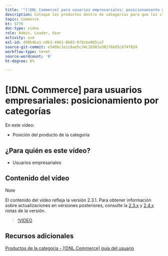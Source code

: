 ```yaml
---
title: '"[!DNL Commerce] para usuarios empresariales: posicionamiento de categoría"'
description: Coloque los productos dentro de categorías para que los clientes vean los productos en la parte superior que desea que vean.
topic: Commerce
kt: 5776
doc-type: video
role: Admin, Leader, User
activity: use
exl-id: 499b4ba1-c0b3-4961-8b03-6f8cbe965ca7
source-git-commit: e540bc1e1c8ae5c34c16503a381f6bd5c674f824
workflow-type: tm+mt
source-wordcount: '0'
ht-degree: 0%

---
```


# [!DNL Commerce] para usuarios empresariales: posicionamiento por categorías

En este vídeo:

- Posición del producto de la categoría

## ¿Para quién es este vídeo?

- Usuarios empresariales

## Contenido del vídeo

>[!NOTE]
>
>El contenido del vídeo refleja la versión 2.3.1. Para obtener información sobre actualizaciones en versiones posteriores, consulte la [ 2.3.x](https://devdocs.magento.com/guides/v2.3/release-notes/bk-release-notes.html) y [2.4.x](https://devdocs.magento.com/guides/v2.4/release-notes/bk-release-notes.html) notas de la versión.

>[!VIDEO](https://video.tv.adobe.com/v/36187?quality=12&learn=on)

## Recursos adicionales

[Productos de la categoría - [!DNL Commerce] guía del usuario](https://docs.magento.com/user-guide/catalog/categories-category-products.html)
